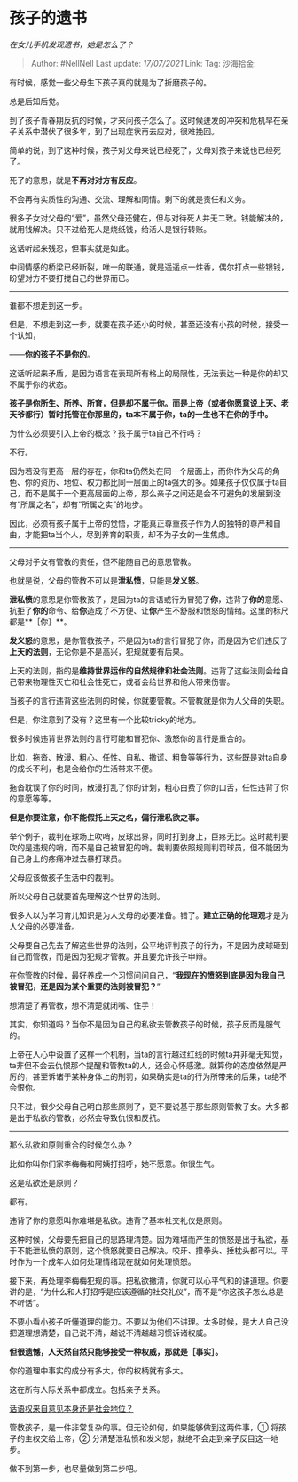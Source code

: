 # 孩子的遗书

*在女儿手机发现遗书，她是怎么了？*

> Author: #NellNell
> Last update: *17/07/2021*
> Link:
> Tag:
> 沙海拾金:

有时候，感觉一些父母生下孩子真的就是为了折磨孩子的。

总是后知后觉。

到了孩子青春期反抗的时候，才来问孩子怎么了。这时候迸发的冲突和危机早在亲子关系中潜伏了很多年，到了出现症状再去应对，很难挽回。

简单的说，到了这种时候，孩子对父母来说已经死了，父母对孩子来说也已经死了。

死了的意思，就是**不再对对方有反应**。

不会再有实质性的沟通、交流、理解和同情。剩下的就是责任和义务。

很多子女对父母的“爱”，虽然父母还健在，但与对待死人并无二致。钱能解决的，就用钱解决。只不过给死人是烧纸钱，给活人是银行转账。

这话听起来残忍，但事实就是如此。

中间情感的桥梁已经断裂，唯一的联通，就是遥遥点一炷香，偶尔打点一些银钱，盼望对方不要打搅自己的世界而已。

---

谁都不想走到这一步。

但是，不想走到这一步，就要在孩子还小的时候，甚至还没有小孩的时候，接受一个认知，

——**你的孩子不是你的**。

这话听起来矛盾，是因为语言在表现所有格上的局限性，无法表达一种是你的却又不属于你的状态。

**孩子是你所生、所养、所育，但是却不属于你。而是上帝（或者你愿意说上天、老天爷都行）暂时托管在你那里的，ta本不属于你，ta的一生也不在你的手中。**

为什么必须要引入上帝的概念？孩子属于ta自己不行吗？

不行。

因为若没有更高一层的存在，你和ta仍然处在同一个层面上，而你作为父母的角色、你的资历、地位、权力都比同一层面上的ta强大的多。如果孩子仅仅属于ta自己，而不是属于一个更高层面的上帝，那么亲子之间还是会不可避免的发展到没有“所属之名”，却有“所属之实”的地步。

因此，必须有孩子属于上帝的觉悟，才能真正尊重孩子作为人的独特的尊严和自由，才能把ta当个人，尽到养育的职责，却不为子女的一生焦虑。

---

父母对子女有管教的责任，但不能随自己的意思管教。

也就是说，父母的管教不可以是**泄私愤**，只能是**发义怒**。

**泄私愤**的意思是你管教孩子，是因为ta的言语或行为冒犯了**你**，违背了**你的**意愿、抗拒了**你的**命令、给**你**造成了不方便、让**你**产生不舒服和愤怒的情绪。这里的标尺都是**［你］**。

**发义怒**的意思，是你管教孩子，不是因为ta的言行冒犯了你，而是因为它们违反了**上天的法则**，无论你是不是高兴，犯规就要有后果。

上天的法则，指的是**维持世界运作的自然规律和社会法则**。违背了这些法则会给自己带来物理性灭亡和社会性死亡，或者会给世界和他人带来伤害。

当孩子的言行违背这些法则的时候，你就要管教。不管教就是你为人父母的失职。

但是，你注意到了没有？这里有一个比较tricky的地方。

很多时候违背世界法则的言行可能和冒犯你、激怒你的言行是重合的。

比如，拖沓、散漫、粗心、任性、自私、撒谎、粗鲁等等行为，这些既是对ta自身的成长不利，也是会给你的生活带来不便。

拖沓耽误了你的时间，散漫打乱了你的计划，粗心白费了你的口舌，任性违背了你的意愿等等。

**但是你要注意，你不能假托上天之名，偏行泄私欲之事。**

举个例子，裁判在球场上吹哨，皮球出界，同时打到身上，巨疼无比。这时裁判要吹的是违规的哨，而不是自己被冒犯的哨。裁判要依照规则判罚球员，但不能因为自己身上的疼痛冲过去暴打球员。

父母应该做孩子生活中的裁判。

所以父母自己就要首先理解这个世界的法则。

很多人以为学习育儿知识是为人父母的必要准备。错了。**建立正确的伦理观**才是为人父母的必要准备。

父母要自己先去了解这些世界的法则，公平地评判孩子的行为，不是因为皮球砸到自己而管教，而是因为犯规才管教。并且要允许孩子申辩。

在你管教的时候，最好养成一个习惯问问自己，“**我现在的愤怒到底是因为我自己被冒犯，还是因为某个重要的法则被冒犯？**”

想清楚了再管教，想不清楚就闭嘴、住手！

其实，你知道吗？当你不是因为自己的私欲去管教孩子的时候，孩子反而是服气的。

上帝在人心中设置了这样一个机制，当ta的言行越过红线的时候ta并非毫无知觉，ta非但不会去仇恨那个提醒和管教ta的人，还会心怀感激。就算你的态度依然是严厉的，甚至诉诸于某种身体上的刑罚，如果确实是ta的行为所带来的后果，ta绝不会恨你。

只不过，很少父母自己明白那些原则了，更不要说基于那些原则管教子女。大多都是出于私欲的管教，必然会导致仇恨和反抗。

---

那么私欲和原则重合的时候怎么办？

比如你叫你们家李梅梅和阿姨打招呼，她不愿意。你很生气。

这是私欲还是原则？

都有。

违背了你的意愿叫你难堪是私欲。违背了基本社交礼仪是原则。

这种时候，父母要先把自己的思路理清楚。因为难堪而产生的愤怒是出于私欲，基于不能泄私愤的原则，这个愤怒就要自己解决。咬牙、攥拳头、捶枕头都可以。平时作为一个成年人如何处理情绪现在就如何处理愤怒。

接下来，再处理李梅梅犯规的事。把私欲撇清，你就可以心平气和的讲道理。你要讲的是，“为什么和人打招呼是应该遵循的社交礼仪”，而不是“你这孩子怎么总是不听话”。

不要小看小孩子听懂道理的能力。不要以为他们不讲理。太多时候，是大人自己没把道理想清楚，自己说不清，越说不清越越习惯诉诸权威。

**但很遗憾，人天然自然只能够接受一种权威，那就是［事实］。**

你的道理中事实的成分有多大，你的权柄就有多大。

这在所有人际关系中都成立。包括亲子关系。

[话语权来自意见本身还是社会地位？](https://www.zhihu.com/question/30046250/answer/1696078491)

管教孩子，是一件非常复杂的事。但无论如何，如果能够做到这两件事，① 将孩子的主权交给上帝，② 分清楚泄私愤和发义怒，就绝不会走到亲子反目这一地步。

做不到第一步，也尽量做到第二步吧。
